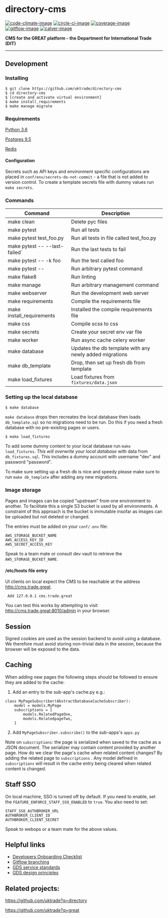 # directory-cms

[![code-climate-image]][code-climate]
[![circle-ci-image]][circle-ci]
[![coverage-image]][coverage]
[![gitflow-image]][gitflow]
[![calver-image]][calver]

**CMS for the GREAT platform - the Department for International Trade (DIT)**

---

## Development

### Installing
    $ git clone https://github.com/uktrade/directory-cms
    $ cd directory-cms
    $ [create and activate virtual environment]
    $ make install_requirements
    $ make manage migrate


### Requirements
[Python 3.6](https://www.python.org/downloads/release/python-368/)

[Postgres 9.5](https://www.postgresql.org/)

[Redis](https://redis.io/)


#### Configuration

Secrets such as API keys and environment specific configurations are placed in `conf/env/secrets-do-not-commit` - a file that is not added to version control. To create a template secrets file with dummy values run `make secrets`.

### Commands

| Command                       | Description |
| ----------------------------- | ------------|
| make clean                    | Delete pyc files |
| make pytest                   | Run all tests |
| make pytest test_foo.py       | Run all tests in file called test_foo.py |
| make pytest -- --last-failed` | Run the last tests to fail |
| make pytest -- -k foo         | Run the test called foo |
| make pytest -- <foo>          | Run arbitrary pytest command |
| make flake8                   | Run linting |
| make manage <foo>             | Run arbitrary management command |
| make webserver                | Run the development web server |
| make requirements             | Compile the requirements file |
| make install_requirements     | Installed the compile requirements file |
| make css                      | Compile scss to css |
| make secrets                  | Create your secret env var file |
| make worker                   | Run async cache celery worker |
| make database                 | Updates the db template with any newly added migrations |
| make db_template              | Drop, then set up fresh db from template |
| make load_fixtures            | Load fixtures from `fixtures/data.json` |

### Setting up the local database

    $ make database

`make database` drops then recreates the local database then loads `db_template.sql` so no migrations need to be run. Do this if you need a fresh database with no pre-existing pages or users.

    $ make load_fixtures

To add some dummy content to your local database run `make load_fixtures`. *This will overwrite your local database* with data from `db_fixtures.sql`. This includes a dummy account with username "dev" and password "password".

To make sure setting up a fresh db is nice and speedy please make sure to run `make db_template` after adding any new migrations.

### Image storage

Pages and images can be copied "upstream" from one environment to another. To facilitate this a single S3 bucket is used by all environments. A constraint of this approach is the bucket is immutable insofar as images can be uploaded but not deleted or changed.

The entries must be added on your `conf/.env` file:
```
AWS_STORAGE_BUCKET_NAME
AWS_ACCESS_KEY_ID
AWS_SECRET_ACCESS_KEY
```

Speak to a team mate or consult dev vault to retrieve the `AWS_STORAGE_BUCKET_NAME`.

#### /etc/hosts file entry

UI clients on local expect the CMS to be reachable at the address http://cms.trade.great.

     Add 127.0.0.1 cms.trade.great

You can test this works by attempting to visit http://cms.trade.great:8010/admin in your browser.

## Session

Signed cookies are used as the session backend to avoid using a database. We therefore must avoid storing non-trivial data in the session, because the browser will be exposed to the data.


## Caching

When adding new pages the following steps should be followed to ensure they are added to the cache:

1. Add an entry to the sub-app's cache.py e.g.:
```
class MyPageSubscriber(AbstractDatabaseCacheSubscriber):
    model = models.MyPage
    subscriptions = [
        models.RelatedPageOne,
        models.RelatedpageTwo,
    ]
```

2. Add `MyPageSubscriber.subscribe()` to the sub-apps's `apps.py`

Note on `subscriptions`: the page is serialized when saved to the cache as a JSON document. The serializer may contain content provided by another page. How do we clear the page's cache when related content changes? By adding the related page to `subscriptions` . Any model defined in `subscriptions` will result in the cache entry being cleared when related content is changed.


## Staff SSO

On local machine, SSO is turned off by default.
If you need to enable, set the `FEATURE_ENFORCE_STAFF_SSO_ENABLED` to `true`.
You also need to set:
```
STAFF_SSO_AUTHBROKER_URL
AUTHBROKER_CLIENT_ID
AUTHBROKER_CLIENT_SECRET
```

Speak to webops or a team mate for the above values.


## Helpful links
* [Developers Onboarding Checklist](https://uktrade.atlassian.net/wiki/spaces/ED/pages/32243946/Developers+onboarding+checklist)
* [Gitflow branching](https://uktrade.atlassian.net/wiki/spaces/ED/pages/737182153/Gitflow+and+releases)
* [GDS service standards](https://www.gov.uk/service-manual/service-standard)
* [GDS design principles](https://www.gov.uk/design-principles)

## Related projects:
https://github.com/uktrade?q=directory

https://github.com/uktrade?q=great

[code-climate-image]: https://codeclimate.com/github/uktrade/directory-cms/badges/issue_count.svg
[code-climate]: https://codeclimate.com/github/uktrade/directory-cms

[circle-ci-image]: https://circleci.com/gh/uktrade/directory-cms/tree/develop.svg?style=svg
[circle-ci]: https://circleci.com/gh/uktrade/directory-cms/tree/develop

[coverage-image]: https://coveralls.io/repos/github/uktrade/directory-cms/badge.svg
[coverage]: https://coveralls.io/github/uktrade/directory-cms

[gitflow-image]: https://img.shields.io/badge/Branching%20strategy-gitflow-5FBB1C.svg
[gitflow]: https://www.atlassian.com/git/tutorials/comparing-workflows/gitflow-workflow

[calver-image]: https://img.shields.io/badge/Versioning%20strategy-CalVer-5FBB1C.svg
[calver]: https://calver.org
